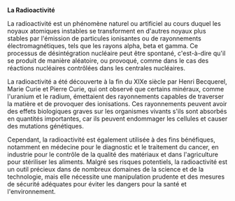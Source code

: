 **La Radioactivité**

La radioactivité est un phénomène naturel ou artificiel au cours duquel les noyaux atomiques instables se transforment en d'autres noyaux plus stables par l'émission de particules ionisantes ou de rayonnements électromagnétiques, tels que les rayons alpha, beta et gamma. Ce processus de désintégration nucléaire peut être spontané, c'est-à-dire qu'il se produit de manière aléatoire, ou provoqué, comme dans le cas des réactions nucléaires contrôlées dans les centrales nucléaires.

La radioactivité a été découverte à la fin du XIXe siècle par Henri Becquerel, Marie Curie et Pierre Curie, qui ont observé que certains minéraux, comme l'uranium et le radium, émettaient des rayonnements capables de traverser la matière et de provoquer des ionisations. Ces rayonnements peuvent avoir des effets biologiques graves sur les organismes vivants s'ils sont absorbés en quantités importantes, car ils peuvent endommager les cellules et causer des mutations génétiques.

Cependant, la radioactivité est également utilisée à des fins bénéfiques, notamment en médecine pour le diagnostic et le traitement du cancer, en industrie pour le contrôle de la qualité des matériaux et dans l'agriculture pour stériliser les aliments. Malgré ses risques potentiels, la radioactivité est un outil précieux dans de nombreux domaines de la science et de la technologie, mais elle nécessite une manipulation prudente et des mesures de sécurité adéquates pour éviter les dangers pour la santé et l'environnement.